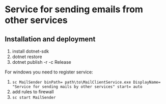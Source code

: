 # Service for sending emails from other services
## Installation and deployment

1. install dotnet-sdk
2. dotnet restore
3. dotnet publish -r <platform> -c Release
   
For windows you need to register service:
1. `sc MailSender binPath= path\to\MailClientService.exe DisplayName= "Service for sending mails by other services" start= auto`
2. add rules to firewall
3. `sc start MailSender`